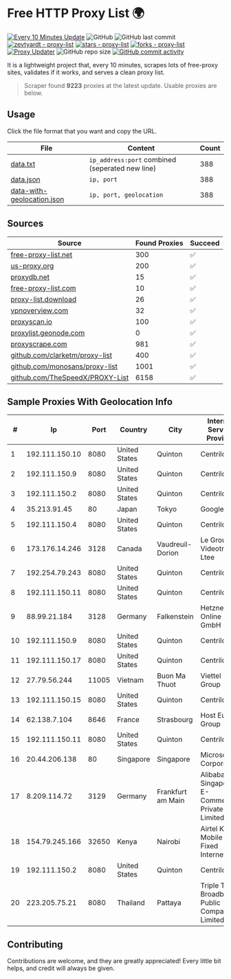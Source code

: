 
# Free HTTP Proxy List 🌍

[![Every 10 Minutes Update](https://github.com/mertguvencli/http-proxy-list/actions/workflows/main.yml/badge.svg?branch=main)](https://github.com/mertguvencli/http-proxy-list/actions/workflows/main.yml)
![GitHub](https://img.shields.io/github/license/mertguvencli/http-proxy-list)
![GitHub last commit](https://img.shields.io/github/last-commit/mertguvencli/http-proxy-list)
[![zevtyardt - proxy-list](https://img.shields.io/static/v1?label=zevtyardt&message=proxy-list&color=blue&logo=github)](https://github.com/zevtyardt/proxy-list "Go to GitHub repo")
[![stars - proxy-list](https://img.shields.io/github/stars/zevtyardt/proxy-list?style=social)](https://github.com/zevtyardt/proxy-list)
[![forks - proxy-list](https://img.shields.io/github/forks/zevtyardt/proxy-list?style=social)](https://github.com/zevtyardt/proxy-list)
[![Proxy Updater](https://github.com/zevtyardt/proxy-list/workflows/Proxy%20Updater/badge.svg)](https://github.com/zevtyardt/proxy-list/actions?query=workflow:"Proxy+Updater")
![GitHub repo size](https://img.shields.io/github/repo-size/zevtyardt/proxy-list)
[![GitHub commit activity](https://img.shields.io/github/commit-activity/m/zevtyardt/proxy-list?logo=commits)](https://github.com/zevtyardt/proxy-list/commits/main)

It is a lightweight project that, every 10 minutes, scrapes lots of free-proxy sites, validates if it works, and serves a clean proxy list.

> Scraper found **9223** proxies at the latest update. Usable proxies are below.

## Usage

Click the file format that you want and copy the URL.

|File|Content|Count|
|----|-------|-----|
|[data.txt](https://raw.githubusercontent.com/mertguvencli/http-proxy-list/main/proxy-list/data.txt)|`ip_address:port` combined (seperated new line)|388|
|[data.json](https://raw.githubusercontent.com/mertguvencli/http-proxy-list/main/proxy-list/data.json)|`ip, port`|388|
|[data-with-geolocation.json](https://raw.githubusercontent.com/mertguvencli/http-proxy-list/main/proxy-list/data-with-geolocation.json)|`ip, port, geolocation`|388|

## Sources

|Source|Found Proxies|Succeed|
|------|-------------|-------|
|[free-proxy-list.net](https://free-proxy-list.net)|300|✅|
|[us-proxy.org](https://www.us-proxy.org)|200|✅|
|[proxydb.net](http://proxydb.net)|15|✅|
|[free-proxy-list.com](https://free-proxy-list.com/?page=&port=&type%5B%5D=http&type%5B%5D=https&up_time=0&search=Search)|10|✅|
|[proxy-list.download](https://www.proxy-list.download/HTTP)|26|✅|
|[vpnoverview.com](https://vpnoverview.com/privacy/anonymous-browsing/free-proxy-servers)|32|✅|
|[proxyscan.io](https://www.proxyscan.io)|100|✅|
|[proxylist.geonode.com](https://proxylist.geonode.com/api/proxy-list?limit=300&page=1&sort_by=lastChecked&sort_type=desc&protocols=http,https)|0|✅|
|[proxyscrape.com](https://api.proxyscrape.com/v2/?request=displayproxies&protocol=http&timeout=10000&country=all&ssl=all&anonymity=all)|981|✅|
|[github.com/clarketm/proxy-list](https://raw.githubusercontent.com/clarketm/proxy-list/master/proxy-list-raw.txt)|400|✅|
|[github.com/monosans/proxy-list](https://raw.githubusercontent.com/monosans/proxy-list/main/proxies/http.txt)|1001|✅|
|[github.com/TheSpeedX/PROXY-List](https://raw.githubusercontent.com/TheSpeedX/PROXY-List/master/http.txt)|6158|✅|


## Sample Proxies With Geolocation Info

|#|Ip|Port|Country|City|Internet Service Provider|
|-|--|----|-------|----|-------------------------|
|1|192.111.150.10|8080|United States|Quinton|Centrilogic|
|2|192.111.150.9|8080|United States|Quinton|Centrilogic|
|3|192.111.150.2|8080|United States|Quinton|Centrilogic|
|4|35.213.91.45|80|Japan|Tokyo|Google LLC|
|5|192.111.150.4|8080|United States|Quinton|Centrilogic|
|6|173.176.14.246|3128|Canada|Vaudreuil-Dorion|Le Groupe Videotron Ltee|
|7|192.254.79.243|8080|United States|Quinton|Centrilogic|
|8|192.111.150.11|8080|United States|Quinton|Centrilogic|
|9|88.99.21.184|3128|Germany|Falkenstein|Hetzner Online GmbH|
|10|192.111.150.9|8080|United States|Quinton|Centrilogic|
|11|192.111.150.17|8080|United States|Quinton|Centrilogic|
|12|27.79.56.244|11005|Vietnam|Buon Ma Thuot|Viettel Group|
|13|192.111.150.15|8080|United States|Quinton|Centrilogic|
|14|62.138.7.104|8646|France|Strasbourg|Host Europe Group|
|15|192.111.150.11|8080|United States|Quinton|Centrilogic|
|16|20.44.206.138|80|Singapore|Singapore|Microsoft Corporation|
|17|8.209.114.72|3129|Germany|Frankfurt am Main|Alibaba.com Singapore E-Commerce Private Limited|
|18|154.79.245.166|32650|Kenya|Nairobi|Airtel KE Mobile & Fixed Internet|
|19|192.111.150.2|8080|United States|Quinton|Centrilogic|
|20|223.205.75.21|8080|Thailand|Pattaya|Triple T Broadband Public Company Limited|



## Contributing

Contributions are welcome, and they are greatly appreciated! Every
little bit helps, and credit will always be given.

